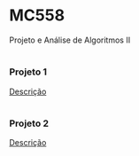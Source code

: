 # MC558
Projeto e Análise de Algoritmos II

#

### Projeto 1 

[Descrição](./Projeto01/Enunciado/Projeto01.pdf)

#

### Projeto 2

[Descrição](./Projeto02/Enunciado/Projeto02.pdf)